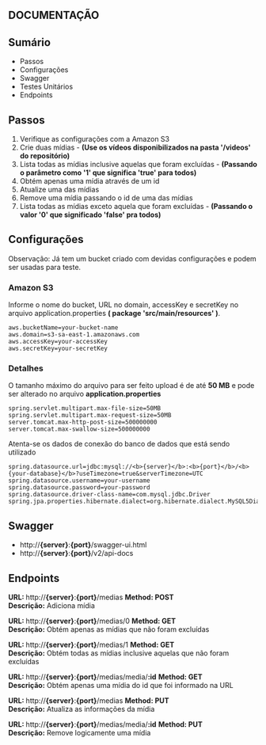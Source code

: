 ## DOCUMENTAÇÃO

<h2>Sumário</h2>
<ul>
  <li>Passos</li>
  <li>Configurações</li>
  <li>Swagger</li>
  <li>Testes Unitários</li>
  <li>Endpoints</li>
</ul>

<h2>Passos</h2>

<ol>
  <li>Verifique as configurações com a Amazon S3</li>
  <li>Crie duas mídias - <b>(Use os vídeos disponibilizados na pasta '/videos' do repositório)</b></li>
  <li>Lista todas as mídias inclusive aquelas que foram excluídas - <b>(Passando o parâmetro como '1' que significa 'true' para todos)</b></li>
  <li>Obtém apenas uma mídia através de um id</li>
  <li>Atualize uma das mídias</li>
  <li>Remove uma mídia passando o id de uma das mídias</li>
  <li>Lista todas as mídias exceto aquela que foram excluídas - <b>(Passando o valor '0' que significado 'false' pra todos)</b></li>
</ol>


<h2>Configurações</h2>

Observação: Já tem um bucket criado com devidas configurações e podem ser usadas para teste.

<h3>Amazon S3</h3>

Informe o nome do bucket, URL no domain, accessKey e secretKey no arquivo application.properties <b>( package 'src/main/resources' )</b>.
```
aws.bucketName=your-bucket-name
aws.domain=s3-sa-east-1.amazonaws.com
aws.accessKey=your-accessKey
aws.secretKey=your-secretKey
```

<h3>Detalhes</h3>

<p>

O tamanho máximo do arquivo para ser feito upload é de até <b>50 MB</b> e pode ser alterado no arquivo <b>application.properties</b>
```
spring.servlet.multipart.max-file-size=50MB
spring.servlet.multipart.max-request-size=50MB
server.tomcat.max-http-post-size=500000000
server.tomcat.max-swallow-size=500000000
```
</p>

<p>

Atenta-se os dados de conexão do banco de dados que está sendo utilizado
```
spring.datasource.url=jdbc:mysql://<b>{server}</b>:<b>{port}</b>/<b>{your-database}</b>?useTimezone=true&serverTimezone=UTC
spring.datasource.username=your-username
spring.datasource.password=your-password
spring.datasource.driver-class-name=com.mysql.jdbc.Driver
spring.jpa.properties.hibernate.dialect=org.hibernate.dialect.MySQL5Dialect
```
</p>
	

<h2>Swagger</h2>

<ul>
	<li>http://<b>{server}</b>:<b>{port}</b>/swagger-ui.html</li>
	<li>http://<b>{server}</b>:<b>{port}</b>/v2/api-docs</li>
</ul>


<h2>Endpoints</h2>

<b>URL: </b> http://<b>{server}</b>:<b>{port}</b>/medias      <b>Method: POST</b>
<br /> <b>Descrição:</b> Adiciona mídia

<b>URL: </b> http://<b>{server}</b>:<b>{port}</b>/medias/0      <b>Method: GET</b>
<br /> <b>Descrição:</b> Obtém apenas as mídias que não foram excluídas

<b>URL: </b> http://<b>{server}</b>:<b>{port}</b>/medias/1      <b>Method: GET</b>
<br /> <b>Descrição:</b> Obtém todas as mídias inclusive aquelas que não foram excluídas

<b>URL: </b> http://<b>{server}</b>:<b>{port}</b>/medias/media/<b>:id</b>      <b>Method: GET</b>
<br /> <b>Descrição:</b> Obtém apenas uma mídia do id que foi informado na URL

<b>URL: </b> http://<b>{server}</b>:<b>{port}</b>/medias      <b>Method: PUT</b>
<br /> <b>Descrição:</b> Atualiza as informações da mídia

<b>URL: </b> http://<b>{server}</b>:<b>{port}</b>/medias/media/<b>:id</b>      <b>Method: PUT</b>
<br /> <b>Descrição:</b> Remove logicamente uma mídia





